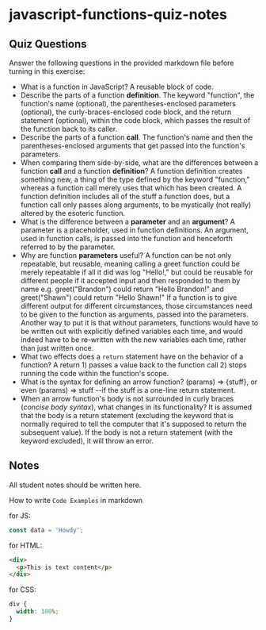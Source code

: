 # javascript-functions-quiz-notes

## Quiz Questions

Answer the following questions in the provided markdown file before turning in this exercise:

- What is a function in JavaScript?
  A reusable block of code.
- Describe the parts of a function **definition**.
  The keyword "function", the function's name (optional), the parentheses-enclosed parameters (optional), the curly-braces-enclosed code block, and the return statement (optional), within the code block, which passes the result of the function back to its caller.
- Describe the parts of a function **call**.
  The function's name and then the parentheses-enclosed arguments that get passed into the function's parameters.
- When comparing them side-by-side, what are the differences between a function **call** and a function **definition**?
  A function definition creates something new, a thing of the type defined by the keyword "function," whereas a function call merely uses that which has been created. A function definition includes all of the stuff a function does, but a function call only passes along arguments, to be mystically (not really) altered by the esoteric function.
- What is the difference between a **parameter** and an **argument**?
  A parameter is a placeholder, used in function definitions. An argument, used in function calls, is passed into the function and henceforth referred to by the parameter.
- Why are function **parameters** useful?
  A function can be not only repeatable, but reusable, meaning calling a greet function could be merely repeatable if all it did was log "Hello!," but could be reusable for different people if it accepted input and then responded to them by name e.g. greet("Brandon") could return "Hello Brandon!" and greet("Shawn") could return "Hello Shawn!" If a function is to give different output for different circumstances, those circumstances need to be given to the function as arguments, passed into the parameters. Another way to put it is that without parameters, functions would have to be written out with explicitly defined variables each time, and would indeed have to be re-written with the new variables each time, rather than just written once.
- What two effects does a `return` statement have on the behavior of a function?
  A return 1) passes a value back to the function call 2) stops running the code within the function's scope.
- What is the syntax for defining an arrow function?
  (params) => {stuff}, or even (params) => stuff --if the stuff is a one-line return statement.
- When an arrow function's body is not surrounded in curly braces (_concise body syntax_), what changes in its functionality?
  It is assumed that the body is a return statement (excluding the keyword that is normally required to tell the computer that it's supposed to return the subsequent value). If the body is not a return statement (with the keyword excluded), it will throw an error.

## Notes

All student notes should be written here.

How to write `Code Examples` in markdown

for JS:

```javascript
const data = 'Howdy';
```

for HTML:

```html
<div>
  <p>This is text content</p>
</div>
```

for CSS:

```css
div {
  width: 100%;
}
```

